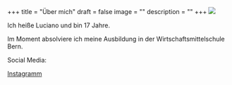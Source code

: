 +++
title = "Über mich"
draft = false
image = ""
description = ""
+++
![](https://www.voucherwonderland.com/reisemagazin/wp-content/uploads/2019/04/Italienische-Landschaft-Toskana.jpeg)

Ich heiße Luciano und bin 17 Jahre. 

Im Moment absolviere ich meine Ausbildung in der Wirtschaftsmittelschule Bern.

Social Media:

[Instagramm](https://www.instagram.com/luci_3084/)